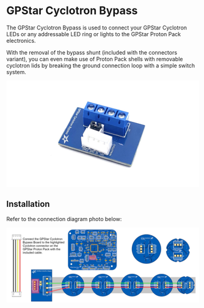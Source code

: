 # GPStar Cyclotron Bypass

The GPStar Cyclotron Bypass is used to connect your GPStar Cyclotron LEDs or any addressable LED ring or lights to the GPStar Proton Pack electronics.

With the removal of the bypass shunt (included with the connectors variant), you can even make use of Proton Pack shells with removable cyclotron lids by breaking the ground connection loop with a simple switch system.

![](images/bypass1.jpg)

## Installation

Refer to the connection diagram photo below:

![](images/GPStar_Cyclotron_Bypass_Board_Hookup.jpg)

